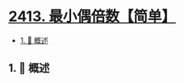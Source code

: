 # [2413. 最小偶倍数【简单】](https://github.com/Tdahuyou/TNotes.leetcode/tree/main/notes/2413.%20%E6%9C%80%E5%B0%8F%E5%81%B6%E5%80%8D%E6%95%B0%E3%80%90%E7%AE%80%E5%8D%95%E3%80%91)

<!-- region:toc -->

- [1. 📝 概述](#1--概述)

<!-- endregion:toc -->

## 1. 📝 概述
